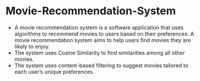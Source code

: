 # Movie-Recommendation-System

* A movie recommendation system is a software application that uses algorithms to recommend movies to users based on their preferences. A movie recommendation system aims to help users find movies they are likely to enjoy. 
* The system uses Cosine Similarity to find similarities among all other movies.  
* The system uses content-based filtering to suggest movies tailored to each user’s unique preferences.
